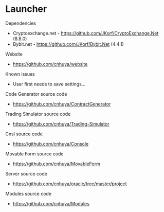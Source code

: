 # Launcher
Dependencies
- Cryptoexchange.net - https://github.com/JKorf/CryptoExchange.Net (8.8.0)
- Bybit.net - https://github.com/JKorf/Bybit.Net (4.4.1)

Website
- https://github.com/cnhuya/website

Known issues
- User first needs to save settings...

Code Generator source code
- https://github.com/cnhuya/ContractGenerator

Trading Simulator source code
- https://github.com/cnhuya/Trading-Simulator

Cnsl source code
- https://github.com/cnhuya/Console


Movable Form source code
- https://github.com/cnhuya/MovableForm

Server source code
- https://github.com/cnhuya/oracle/tree/master/project

Modules source code
- https://github.com/cnhuya/Modules

